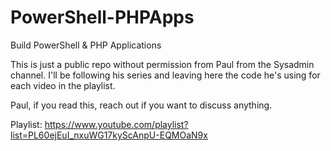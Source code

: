 # PowerShell-PHPApps
Build PowerShell &amp; PHP Applications

This is just a public repo without permission from Paul from the Sysadmin channel. I'll be following his series and leaving here the code he's using for each video in the playlist.

Paul, if you read this, reach out if you want to discuss anything.

Playlist: https://www.youtube.com/playlist?list=PL60ejEuI_nxuWG17kyScAnpU-EQMOaN9x
